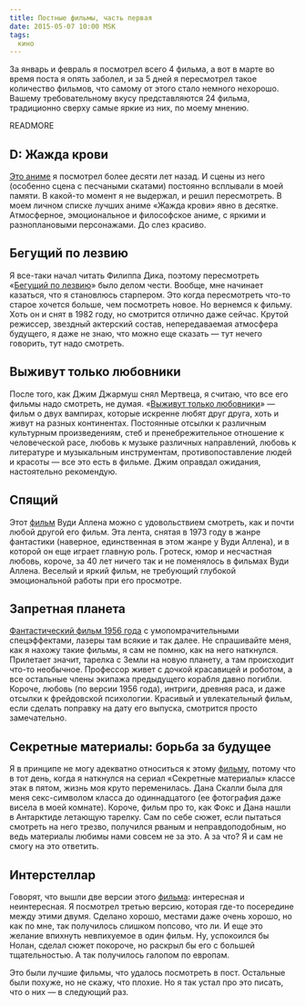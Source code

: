```yaml
---
title: Постные фильмы, часть первая
date: 2015-05-07 10:00 MSK
tags:
  кино
---
```


За январь и февраль я посмотрел всего 4 фильма, а вот в марте во время поста я опять заболел, и за 5 дней я пересмотрел
такое количество фильмов, что самому от этого стало немного нехорошо. Вашему требовательному вкусу представляются 24
фильма, традиционно сверху самые яркие из них, по моему мнению.

READMORE

## D: Жажда крови

[Это аниме](http://www.kinopoisk.ru/film/8236/) я посмотрел более десяти лет назад. И сцены из него (особенно сцена с
песчаными скатами) постоянно всплывали в моей памяти. В какой-то момент я не выдержал, и решил пересмотреть. В моем
личном списке лучших аниме «Жажда крови» явно в десятке. Атмосферное, эмоциональное и философское аниме, с яркими и
разноплановыми персонажами. До слез красиво.

## Бегущий по лезвию

Я все-таки начал читать Филиппа Дика, поэтому пересмотреть «[Бегущий по лезвию](http://www.kinopoisk.ru/film/403/)» было
делом чести. Вообще, мне начинает казаться, что я становлюсь старпером. Это когда пересмотреть что-то старое хочется
больше, чем посмотреть новое. Но вернемся к фильму. Хоть он и снят в 1982 году, но смотрится отлично даже сейчас.
Крутой режиссер, звездный актерский состав, непередаваемая атмосфера будущего, я даже не знаю, что можно еще сказать —
тут нечего говорить, тут надо смотреть.

## Выживут только любовники

После того, как Джим Джармуш снял Мертвеца, я считаю, что все его фильмы надо смотреть, не думая.
«[Выживут только любовники](http://www.kinopoisk.ru/film/565819/)» — фильм о двух вампирах, которые искренне любят друг
друга, хоть и живут на разных континентах. Постоянные отсылки к различным культурным произведениям, стеб и
пренебрежительное отношение к человеческой расе, любовь к музыке различных направлений, любовь к литературе и музыкальным
инструментам, противопоставление людей и красоты — все это есть в фильме. Джим оправдал ожидания, настоятельно
рекомендую.

## Спящий

Этот [фильм](http://www.kinopoisk.ru/film/4863/) Вуди Аллена можно с удовольствием смотреть, как и почти любой другой
его фильм. Эта лента, снятая в 1973 году в жанре фантастики (наверное, единственная в этом жанре у Вуди Аллена), и в
которой он еще играет главную роль. Гротеск, юмор и несчастная любовь, короче, за 40 лет ничего так и не поменялось в
фильмах Вуди Аллена. Веселый и яркий фильм, не требующий глубокой эмоциональной работы при его просмотре.

## Запретная планета

[Фантастический фильм 1956 года](http://www.kinopoisk.ru/film/8367/) с умопомрачительными спецэффектами, лазеры там
всякие и так далее. Не спрашивайте меня, как я нахожу такие фильмы, я сам не помню, как на него наткнулся. Прилетает
значит, тарелка с Земли на новую планету, а там происходит что-то необычное. Профессор живет с дочкой красавицей и
роботом, а все остальные члены экипажа предыдущего корабля давно погибли. Короче, любовь (по версии 1956 года), интриги,
древняя раса, и даже отсылки к фрейдовской психологии. Красивый и увлекательный фильм, если сделать поправку на дату его
выпуска, смотрится просто замечательно.

## Секретные материалы: борьба за будущее

Я в принципе не могу адекватно относиться к этому [фильму](http://www.kinopoisk.ru/film/8179/), потому что в тот день,
когда я наткнулся на сериал «Секретные материалы» классе этак в пятом, жизнь моя круто переменилась. Дана Скалли была
для меня секс-символом класса до одиннадцатого (ее фотография даже висела в моей комнате). Короче, фильм про то, как
Фокс и Дана нашли в Антарктиде летающую тарелку. Сам по себе сюжет, если пытаться смотреть на него трезво, получился
рваным и неправдоподобным, но ведь материалы любимы нами совсем не за это. А за что? Я и сам не смогу на это ответить.

## Интерстеллар

Говорят, что вышли две версии этого [фильма](http://www.kinopoisk.ru/film/258687/): интересная и неинтересная. Я
посмотрел третью версию, которая где-то посередине между этими двумя. Сделано хорошо, местами даже очень хорошо, но как
по мне, так получилось слишком попсово, что ли. И еще это желание впихнуть невпихуемое в один фильм. Ну, успокоился бы
Нолан, сделал сюжет покороче, но раскрыл бы его с большей тщательностью. А так получилось галопом по европам.

Это были лучшие фильмы, что удалось посмотреть в пост. Остальные были похуже, но не скажу, что плохие. Но я так устал
про это писать, что о них — в следующий раз.

